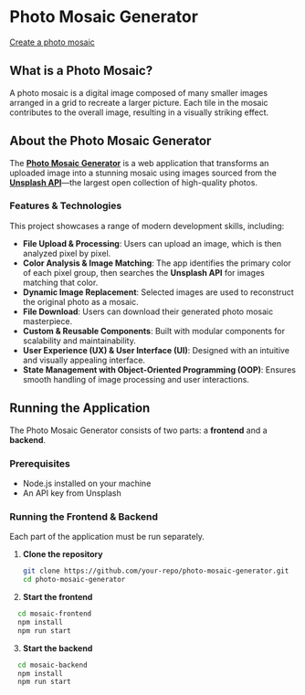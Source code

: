 # Photo Mosaic Generator

[Create a photo mosaic](https://leahcarlin.github.io/vue-mosaic-generator/)

## What is a Photo Mosaic?

A photo mosaic is a digital image composed of many smaller images arranged in a grid to recreate a larger picture. Each tile in the mosaic contributes to the overall image, resulting in a visually striking effect.

## About the Photo Mosaic Generator

The [**Photo Mosaic Generator**](https://leahcarlin.github.io/vue-mosaic-generator/) is a web application that transforms an uploaded image into a stunning mosaic using images sourced from the [**Unsplash API**](https://unsplash.com/developers)—the largest open collection of high-quality photos.

### Features & Technologies

This project showcases a range of modern development skills, including:

- **File Upload & Processing**: Users can upload an image, which is then analyzed pixel by pixel.
- **Color Analysis & Image Matching**: The app identifies the primary color of each pixel group, then searches the **Unsplash API** for images matching that color.
- **Dynamic Image Replacement**: Selected images are used to reconstruct the original photo as a mosaic.
- **File Download**: Users can download their generated photo mosaic masterpiece.
- **Custom & Reusable Components**: Built with modular components for scalability and maintainability.
- **User Experience (UX) & User Interface (UI)**: Designed with an intuitive and visually appealing interface.
- **State Management with Object-Oriented Programming (OOP)**: Ensures smooth handling of image processing and user interactions.

## Running the Application

The Photo Mosaic Generator consists of two parts: a **frontend** and a **backend**.

### Prerequisites

- Node.js installed on your machine
- An API key from Unsplash

### Running the Frontend & Backend

Each part of the application must be run separately.

1. **Clone the repository**

   ```sh
   git clone https://github.com/your-repo/photo-mosaic-generator.git
   cd photo-mosaic-generator
   ```

2. **Start the frontend**

```sh
  cd mosaic-frontend
  npm install
  npm run start
```

3. **Start the backend**

```sh
  cd mosaic-backend
  npm install
  npm run start
```
